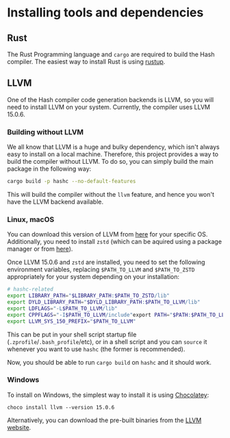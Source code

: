 # Installing tools and dependencies

## Rust

The Rust Programming language and `cargo` are required to build the Hash
compiler. The easiest way to install Rust is using [rustup](https://rustup.rs/).

## LLVM

One of the Hash compiler code generation backends is LLVM, so you will need to
install LLVM on your system. Currently, the compiler uses LLVM 15.0.6.

### Building without LLVM

We all know that LLVM is a huge and bulky dependency, which isn't always easy to install on a local machine. Therefore, this project
provides a way to build the compiler without LLVM. To do so, you can simply build the main package in the following way:

```bash
cargo build -p hashc --no-default-features
```

This will build the compiler without the `llvm` feature, and hence you won't have the LLVM backend available.

### Linux, macOS

You can download this version of LLVM from
[here](https://github.com/llvm/llvm-project/releases/tag/llvmorg-15.0.6) for
your specific OS. Additionally, you need to install `zstd`  (which can be
aquired using a package manager or from
[here](https://github.com/facebook/zstd/releases/tag/v1.5.5)).

Once LLVM 15.0.6 and `zstd` are installed, you need to set the following
environment variables, replacing `$PATH_TO_LLVM` and `$PATH_TO_ZSTD`
appropriately for your system depending on your installation:

```sh
# hashc-related
export LIBRARY_PATH="$LIBRARY_PATH:$PATH_TO_ZSTD/lib"
export DYLD_LIBRARY_PATH="$DYLD_LIBRARY_PATH:$PATH_TO_LLVM/lib"
export LDFLAGS="-L$PATH_TO_LLVM/lib"
export CPPFLAGS="-I$PATH_TO_LLVM/include"export PATH="$PATH:$PATH_TO_LLVM/bin"
export LLVM_SYS_150_PREFIX="$PATH_TO_LLVM"
```

This can be put in your shell script startup file
(`.zprofile`/`.bash_profile`/etc), or in a shell script and you can `source` it
whenever you want to use `hashc` (the former is recommended).

Now, you should be able to run `cargo build` on `hashc` and it should work.

### Windows

To install on Windows, the simplest way to install it is using
[Chocolatey](https://chocolatey.org/):

```pwsh
choco install llvm --version 15.0.6
```

Alternatively, you can download the pre-built binaries from the [LLVM
website](https://releases.llvm.org/download.html).

